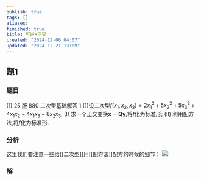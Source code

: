 ```yaml
---
publish: true
tags: []
aliases: 
finished: true
title: 可逆+正交
created: "2024-12-06 04:07"
updated: "2024-12-21 13:09"
---
```


## 题1
### 题目
(1) 25 版 880 二次型基础解答 1 
(1)设二次型$f( {{x}_{1},{x}_{2},{x}_{3}})  = 2{x}_{1}^{2} + 5{x}_{2}^{2} + 5{x}_{3}^{2} + 4{x}_{1}{x}_{2} - 4{x}_{1}{x}_{3} - 8{x}_{2}{x}_{3}$.
(I) 求一个正交变换$\mathbf{x} = \mathbf{{Qy}}$,将$f$化为标准形;
(II) 利用配方法,将$f$化为标准形.
### 分析
这里我们要注意一些给[[二次型]]用[[配方法]]配方的时候的细节：
![](https://img.hwenyi.tech/202412212108316.webp)
### 解
